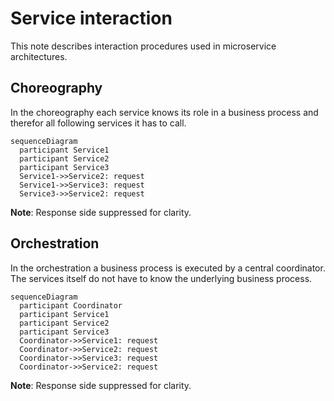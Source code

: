 # Service interaction

This note describes interaction procedures used in microservice architectures.

## Choreography

In the choreography each service knows its role in a business process and therefor all following services it has to call.

```mermaid
sequenceDiagram
  participant Service1
  participant Service2
  participant Service3
  Service1->>Service2: request
  Service1->>Service3: request
  Service3->>Service2: request
```
__Note__: Response side suppressed for clarity.

## Orchestration

In the orchestration a business process is executed by a central coordinator. The services itself do not have to know the underlying business process.

```mermaid
sequenceDiagram
  participant Coordinator
  participant Service1
  participant Service2
  participant Service3
  Coordinator->>Service1: request
  Coordinator->>Service2: request
  Coordinator->>Service3: request
  Coordinator->>Service2: request
```
__Note__: Response side suppressed for clarity.
